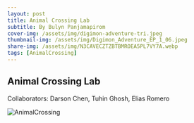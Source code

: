 ```yaml
---
layout: post
title: Animal Crossing Lab
subtitle: By Bulyn Panjamapirom
cover-img: /assets/img/digimon-adventure-tri.jpeg
thumbnail-img: /assets/img/Digimon_Adventure_EP_1_06.jpeg
share-img: /assets/img/N3CAVECZTZBTBMROEA5PL7VY7A.webp
tags: [AnimalCrossing]
---
```

## Animal Crossing Lab
Collaborators: Darson Chen, Tuhin Ghosh, Elias Romero

![AnimalCrossing](https://assets.nintendo.com/image/upload/f_auto,q_auto/v1634304356/Nintendo%20Direct/2021/10-15-2021/aw7f2jh5/posters/ACNH-happy-home-paradise.jpg)
